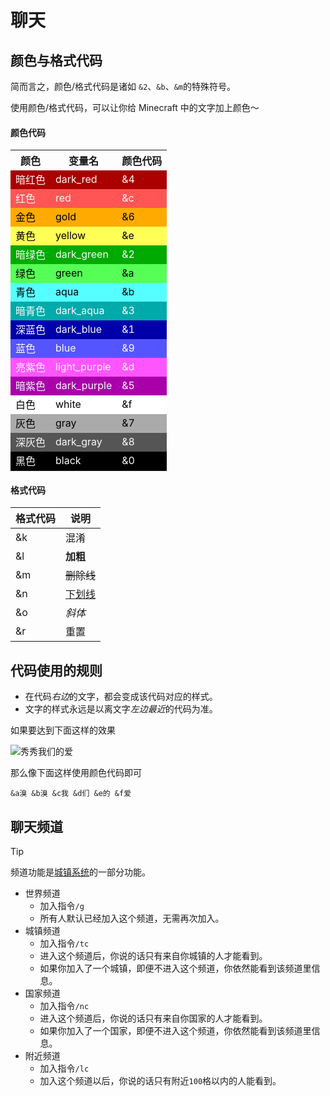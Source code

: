# 聊天

## 颜色与格式代码

简而言之，颜色/格式代码是诸如 `&2`、`&b`、`&m`的特殊符号。

使用颜色/格式代码，可以让你给 Minecraft 中的文字加上颜色～

<!-- tabs:start -->

#### **颜色代码**

  <table>
    <tbody>
      <tr>
        <th>颜色</th>
        <th>变量名</th>
        <th>颜色代码</th>
      </tr>
      <tr style="background: #aa0000; color: #fafafa;">
        <td>暗红色</td>
        <td>dark_red</td>
        <td>&4</td>
      </tr>
      <tr style="background: #ff5555; color: #fafafa;">
        <td>红色</td>
        <td>red</td>
        <td>&c</td>
      </tr>
      <tr style="background: #ffaa00; color: black;">
        <td>金色</td>
        <td>gold</td>
        <td>&6</td>
      </tr>
      <tr style="background: #ffff55; color: black;">
        <td>黄色</td>
        <td>yellow</td>
        <td>&e</td>
      </tr>
      <tr style="background: #00aa00; color: #fafafa;">
        <td>暗绿色</td>
        <td>dark_green</td>
        <td>&2</td>
      </tr>
      <tr style="background: #55ff55; color: black;">
        <td>绿色</td>
        <td>green</td>
        <td>&a</td>
      </tr>
      <tr style="background: #55ffff; color: black;">
        <td>青色</td>
        <td>aqua</td>
        <td>&b</td>
      </tr>
      <tr style="background: #00aaaa; color: #fafafa;">
        <td>暗青色</td>
        <td>dark_aqua</td>
        <td>&3</td>
      </tr>
      <tr style="background: #0000aa; color: #fafafa;">
        <td>深蓝色</td>
        <td>dark_blue</td>
        <td>&1</td>
      </tr>
      <tr style="background: #5555ff; color: #fafafa;">
        <td>蓝色</td>
        <td>blue</td>
        <td>&9</td>
      </tr>
      <tr style="background: #ff55ff; color: #fafafa;">
        <td>亮紫色</td>
        <td>light_purple</td>
        <td>&d</td>
      </tr>
      <tr style="background: #aa00aa; color: #fafafa;">
        <td>暗紫色</td>
        <td>dark_purple</td>
        <td>&5</td>
      </tr>
      <tr style="background: #ffffff; color: black;">
        <td>白色</td>
        <td>white</td>
        <td>&f</td>
      </tr>
      <tr style="background: #aaaaaa; color: black;">
        <td>灰色</td>
        <td>gray</td>
        <td>&7</td>
      </tr>
      <tr style="background: #555555; color: #fafafa;">
        <td>深灰色</td>
        <td>dark_gray</td>
        <td>&8</td>
      </tr>
      <tr style="background: #000000; color: #fafafa;">
        <td>黑色</td>
        <td>black</td>
        <td>&0</td>
      </tr>
    </tbody>
  </table>

#### **格式代码**

| 格式代码 | 说明   |
| ---- | ------ |
| &k   | 混淆   |
| &l   | **加粗**   |
| &m   | ~~删除线~~ |
| &n   | <u>下划线</u> |
| &o   | <i>斜体</i>   |
| &r   | 重置   |

<!-- tabs:end -->

## 代码使用的规则

- 在代码*右边*的文字，都会变成该代码对应的样式。
- 文字的样式永远是以离文字*左边最近*的代码为准。

如果要达到下面这样的效果

![秀秀我们的爱](https://mimaru-jp.oss-ap-northeast-1.aliyuncs.com/images/color-code-example.png)

那么像下面这样使用颜色代码即可

```
&a溴 &b溴 &c我 &d们 &e的 &f爱
```

## 聊天频道

> [!tip]
> 频道功能是[城镇系统](/features/towny.md)的一部分功能。

- 世界频道
  - 加入指令`/g`
  - 所有人默认已经加入这个频道，无需再次加入。
- 城镇频道
  - 加入指令`/tc`
  - 进入这个频道后，你说的话只有来自你城镇的人才能看到。
  - 如果你加入了一个城镇，即便不进入这个频道，你依然能看到该频道里信息。
- 国家频道
  - 加入指令`/nc`
  - 进入这个频道后，你说的话只有来自你国家的人才能看到。
  - 如果你加入了一个国家，即便不进入这个频道，你依然能看到该频道里信息。
- 附近频道
  - 加入指令`/lc`
  - 加入这个频道以后，你说的话只有附近`100`格以内的人能看到。
